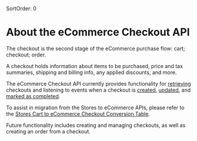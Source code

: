 SortOrder: 0
# About the eCommerce Checkout API

The checkout is the second stage of the eCommerce purchase flow: cart; checkout; order.

A checkout holds information about items to be purchased, price and tax summaries, shipping and billing info, any applied discounts, and more.

The eCommerce Checkout API currently provides functionality for [retrieving](https://dev.wix.com/api/rest/ecommerce/checkout/get-checkout) checkouts and listening to events when a checkout is [created](https://dev.wix.com/api/rest/ecommerce/checkout/checkout-created-webhook), [updated](https://dev.wix.com/api/rest/ecommerce/checkout/checkout-updated-webhook), and [marked as completed](https://dev.wix.com/api/rest/ecommerce/checkout/checkout-marked-as-completed-webhook).

To assist in migration from the Stores to eCommerce APIs, please refer to the [Stores Cart to eCommerce Checkout Conversion Table](https://dev.wix.com/api/rest/ecommerce/checkout/stores-cart-to-ecommerce-checkout-object-conversion).

Future functionality includes creating and managing checkouts, as well as creating an order from a checkout.